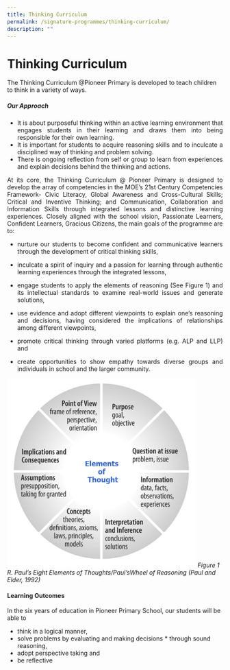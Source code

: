 ```yaml
---
title: Thinking Curriculum
permalink: /signature-programmes/thinking-curriculum/
description: ""
---
```

# Thinking Curriculum
The Thinking Curriculum @Pioneer Primary is developed to teach children to think in a variety of ways. 


##### Our Approach
<div style="text-align:Justify">

* It is about purposeful thinking within an active learning environment that engages students in their learning and draws them into being responsible for their own learning. 
* It is important for students to acquire reasoning skills and to inculcate a disciplined way of thinking and problem solving.
* There is ongoing reflection from self or group to learn from experiences and explain decisions behind the thinking and actions.

</div>

<p align="Justify">At its core, the Thinking Curriculum @ Pioneer Primary is designed to develop the array of competencies in the MOE’s 21st Century Competencies Framework- Civic Literacy, Global Awareness and Cross-Cultural Skills; Critical and Inventive Thinking; and Communication, Collaboration and Information Skills through integrated lessons and distinctive learning experiences. Closely aligned with the school vision, Passionate Learners, Confident Learners, Gracious Citizens, the main goals of the programme are to:</p>

<div style="text-align:Justify">

* nurture our students to become confident and communicative learners through the development of critical thinking skills,
* inculcate a spirit of inquiry and a passion for learning through authentic learning experiences through the integrated lessons,
* engage students to apply the elements of reasoning (See Figure 1) and its intellectual standards to examine real-world issues and generate solutions,
* use evidence and adopt different viewpoints to explain one’s reasoning and decisions, having considered the implications of relationships among different viewpoints, 
* promote critical thinking through varied platforms (e.g. ALP and LLP) and
* create opportunities to show empathy towards diverse groups and individuals in school and the larger community.
	
	</div>

![](/images/eot.png)
*Figure 1
R. Paul’s Eight Elements of Thoughts/Paul’sWheel of Reasoning (Paul and Elder, 1992)*

#### Learning Outcomes

In the six years of education in Pioneer Primary School, our students will be able to
* think in a logical manner, 
* solve problems by evaluating and making decisions * through sound reasoning, 
* adopt perspective taking and
* be reflective
